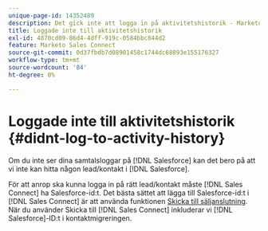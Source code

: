 ```yaml
---
unique-page-id: 14352489
description: Det gick inte att logga in på aktivitetshistorik - Marketo Docs - produktdokumentation
title: Loggade inte till aktivitetshistorik
exl-id: 4870cd09-86d4-4dff-919c-0584bbc844d2
feature: Marketo Sales Connect
source-git-commit: 0d37fbdb7d08901458c1744dc68893e155176327
workflow-type: tm+mt
source-wordcount: '84'
ht-degree: 0%

---
```


# Loggade inte till aktivitetshistorik {#didnt-log-to-activity-history}

Om du inte ser dina samtalsloggar på [!DNL Salesforce] kan det bero på att vi inte kan hitta någon lead/kontakt i [!DNL Salesforce].

För att anrop ska kunna logga in på rätt lead/kontakt måste [!DNL Sales Connect] ha Salesforce-id:t. Det bästa sättet att lägga till Salesforce-id:t i [!DNL Sales Connect] är att använda funktionen [Skicka till säljanslutning](/help/marketo/product-docs/marketo-sales-connect/crm/salesforce-customization/push-to-sales-connect.md). När du använder Skicka till [!DNL Sales Connect] inkluderar vi [!DNL Salesforce]-ID:t i kontaktmigreringen.
